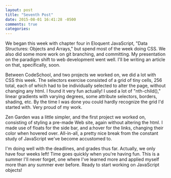 ```yaml
---
layout: post
title: "Seventh Post"
date: 2015-08-01 16:41:28 -0500
comments: true
categories: 
---
```

We began this week with chapter four in Eloquent JavaScript, "Data Structures: Objects and Arrays," but spend most of the week doing CSS. We also did some more work on git branching, and committing. My presentation on the paradigm shift to web development went well. I'll be writing an article on that, specifically, soon.

Between CodeSchool, and two projects we worked on, we did a lot with CSS this week. The selectors exercise consisted of a grid of tiny cells, 256 total, each of which had to be individually selected to alter the page, without changing any html. I found it very fun actually! I used a lot of "nth-child()," linear gradients with varying degrees, some attribute selectors, borders, shading, etc. By the time I was done you could hardly recognize the grid I'd started with. Very proud of my work.

Zen Garden was a little simpler, and the first project we worked on, consisting of styling a pre-made Web site, again without altering the html. I made use of floats for the side bar, and a:hover for the links, changing their color when hovered over. All-in-all, a pretty nice break from the constant study of JavaScript we've become accustomed to.

I'm doing well with the deadlines, and grades thus far. Actually, we only have four weeks left! Time goes quickly when you're having fun. This is a summer I'll never forget, one where I've learned more and applied myself more than any summer ever before. Ready to start working on JavaScript objects!
